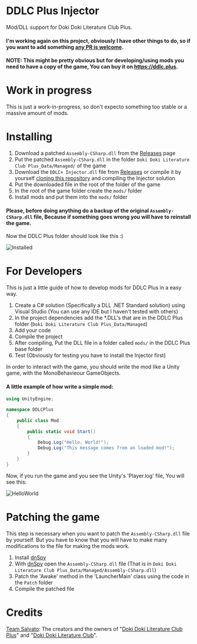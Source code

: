 # DDLC Plus Injector
Mod/DLL support for Doki Doki Literature Club Plus.

#### I'm working again on this project, obviously I have other things to do, so if you want to add something [any PR is welcome](https://github.com/ElCosmoXD/DDLCPlusInjector/pulls).
#### NOTE: This might be pretty obvious but for developing/using mods you need to have a copy of the game, You can buy it on https://ddlc.plus.

# Work in progress
This is just a work-in-progress, so don't expecto something too stable or a massive amount of mods.

# Installing
1. Download a patched ```Assembly-CSharp.dll``` from the [Releases](https://github.com/ElCosmoXD/DDLCPlusInjector/releases) page
2. Put the patched ```Assembly-CSharp.dll``` in the folder ```Doki Doki Literature Club Plus_Data/Managed/``` of the game
3. Download the ```DDLC+ Injector.dll``` file from [Releases](https://github.com/ElCosmoXD/DDLCPlusInjector/releases) or compile it by yourself [cloning this repository](https://github.com/ElCosmoXD/DDLCPlusInjector/archive/refs/heads/main.zip) and compiling the Injector solution
4. Put the downloaded file in the root of the folder of the game
5. In the root of the game folder create the ```mods/``` folder
6. Install mods and put them into the ```mods/``` folder

#### Please, before doing anything do a backup of the original ```Assembly-CSharp.dll``` file, Because if something goes wrong you will have to reinstall the game.

Now the DDLC Plus folder should look like this :)

![Installed](https://user-images.githubusercontent.com/37759352/184675275-f85e90f2-1bd6-4898-a4db-5fd0d322ef79.png)

# For Developers
This is just a little guide of how to develop mods for DDLC Plus in a easy way.

1. Create a C# solution (Specifically a DLL .NET Standard solution) using Visual Studio (You can use any IDE but I haven't tested with others)
2. In the project dependencies add the *.DLL's that are in the DDLC Plus folder (```Doki Doki Literature Club Plus_Data/Managed```)
3. Add your code
4. Compile the project
5. After compiling, Put the DLL file in a folder called ```mods/``` in the DDLC Plus base folder
6. Test (Obviously for testing you have to install the Injector first)

In order to interact with the game, you should write the mod like a Unity game, with the MonoBehavieour GameObjects.

#### A little example of how write a simple mod:
``` C#
using UnityEngine;

namespace DDLCPlus
{
    public class Mod
    {
        public static void Start()
        {
            Debug.Log("Hello, World!");
            Debug.Log("This message comes from an loaded mod!");
        }
    }
}
```
Now, if you run the game and you see the Unity's 'Player.log' file, You will see this:

![HelloWorld](https://user-images.githubusercontent.com/37759352/184688088-724ac446-4436-49ff-b6bf-a2e215f76a59.png)

# Patching the game
This step is necessary when you want to patch the ```Assembly-CSharp.dll``` file by yourself. But you have to know that you will have to make many modifications to the file for making the mods work.

1. Install [dnSpy](https://github.com/dnSpy/dnSpy/releases)
2. With [dnSpy](https://github.com/dnSpy/dnSpy/releases) open the ```Assembly-CSharp.dll``` file (That is in ```Doki Doki Literature Club Plus_Data/Managed/Assembly-CSharp.dll```)
3. Patch the 'Awake' method in the 'LauncherMain' class using the code in the ```Patch``` folder
4. Compile the patched file

# Credits

[Team Salvato](https://teamsalvato.com/): The creators and the owners of "[Doki Doki Literature Club Plus](https://ddlc.plus/)" and "[Doki Doki Literature Club](http://ddlc.moe)".
